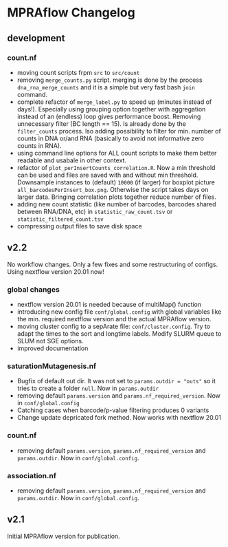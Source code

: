 # MPRAflow Changelog

## development

### count.nf

- moving count scripts frpm `src` to `src/count`
- removing `merge_counts.py` script. merging is done by the process `dna_rna_merge_counts` and it is a simple but very fast bash `join` command.
- complete refactor of `merge_label.py` to speed up (minutes instead of days!). Especially using grouping option together with aggregation instead of an (endless) loop gives performance boost. Removing unnecessary filter (BC length == 15). Is already done by the `filter_counts` process. lso adding possibility to filter for min. number of counts in DNA or/and RNA (basically to avoid not informative zero counts in RNA).
- using command line options for ALL count scripts to make them better readable and usabale in other context.
- refactor of `plot_perInsertCounts_correlation.R`. Now a min threshold can be used and files are saved with and without min threshold. Downsample instances to (default) `10000` (if larger) for boxplot picture `all_barcodesPerInsert_box.png`. Otherwise the script takes days on larger data. Bringing correlation plots together reduce number of files.
- adding new count statistic (like number of barcodes, barcodes shared between RNA/DNA, etc) in `statistic_raw_count.tsv` or `statistic_filtered_count.tsv`
- compressing output files to save disk space

## v2.2

No workflow changes. Only a few fixes and some restructuring of configs. Using nextflow version 20.01 now!

### global changes

* nextflow version 20.01 is needed because of multiMap() function
* introducing new config file `conf/global.config` with global variables like the min. required nextflow version and the actual MPRAflow version.
* moving cluster config to a sepArate file: `conf/cluster.config`. Try to adapt the times to the sort and longtime labels. Modify SLURM queue to SLUM not SGE options.
* improved documentation

### saturationMutagenesis.nf

* Bugfix of default out dir. It was not set to `params.outdir = "outs"` so it tries to create a folder `null`. Now in `params.outdir`
* removing default `params.version` and `params.nf_required_version`. Now in `conf/global.config`
* Catching cases when barcode/p-value filtering produces 0 variants
* Change update depricated fork method. Now works with nextflow 20.01

### count.nf

* removing default `params.version`, `params.nf_required_version` and `params.outdir`. Now in `conf/global.config`.

### association.nf

* removing default `params.version`, `params.nf_required_version` and `params.outdir`. Now in `conf/global.config`.


## v2.1

Initial MPRAflow version for publication.
